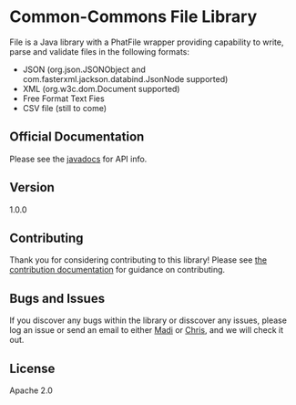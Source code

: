 # Common-Commons File Library

File is a Java library with a PhatFile wrapper providing capability to write, parse and validate files in the following formats:

* JSON (org.json.JSONObject and com.fasterxml.jackson.databind.JsonNode supported)
* XML (org.w3c.dom.Document supported)
* Free Format Text Fies
* CSV file (still to come)

## Official Documentation

Please see the [javadocs] for API info.

## Version
1.0.0

## Contributing

Thank you for considering contributing to this library! Please see [the contribution documentation] for guidance on contributing.

## Bugs and Issues

If you discover any bugs within the library or disscover any issues, please log an issue or send an email to either [Madi] or [Chris], and we will check it out.

License
----

Apache 2.0

[javadocs]:https://github.com/MadimetjaShika
[the contribution documentation]:https://github.com/MadimetjaShika
[Madi]:mailto:mmjshika@gmail.com?Subject=Common-Commons-File
[Chris]:mailto:christopher.mipi@gmail.com?Subject=Common-Commons-File